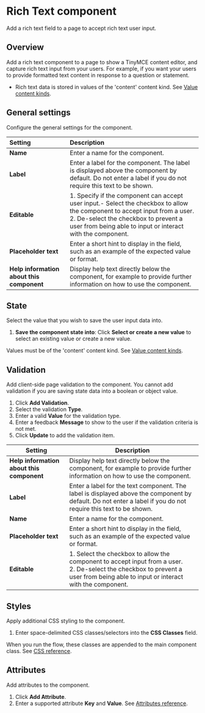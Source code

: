 # Rich Text component

<head>
  <meta name="guidename" content="Flow"/>
  <meta name="context" content="GUID-a0e0adc5-adc8-495e-b101-f31f1ef9ada2"/>
</head>


Add a rich text field to a page to accept rich text user input.

## Overview

Add a rich text component to a page to show a TinyMCE content editor, and capture rich text input from your users. For example, if you want your users to provide formatted text content in response to a question or statement.

-   Rich text data is stored in values of the 'content' content kind. See [Value content kinds](/docs/Atomsphere/Flow/topics/c-flo-Values_Content_Types_782220dc-722d-4d55-8576-e0274117e190.md).


## General settings

Configure the general settings for the component.

|Setting|Description|
|:------|:----------|
|**Name**|Enter a name for the component.|
|**Label**|Enter a label for the component. The label is displayed above the component by default. Do not enter a label if you do not require this text to be shown.|
|**Editable**|1. Specify if the component can accept user input.-   Select the checkbox to allow the component to accept input from a user. <br />2. De-select the checkbox to prevent a user from being able to input or interact with the component.|
|**Placeholder text**|Enter a short hint to display in the field, such as an example of the expected value or format.|
|**Help information about this component**|Display help text directly below the component, for example to provide further information on how to use the component.|

## State

Select the value that you wish to save the user input data into.

1.  **Save the component state into**: Click **Select or create a new value** to select an existing value or create a new value.

Values must be of the 'content' content kind. See [Value content kinds](/docs/Atomsphere/Flow/topics/c-flo-Values_Content_Types_782220dc-722d-4d55-8576-e0274117e190.md).

## Validation

Add client-side page validation to the component. You cannot add validation if you are saving state data into a boolean or object value.

1.  Click **Add Validation**.
2.  Select the validation **Type**.
3.  Enter a valid **Value** for the validation type.
4.  Enter a feedback **Message** to show to the user if the validation criteria is not met.
5.  Click **Update** to add the validation item.

| Setting                              | Description                                                                                     |
|--------------------------------------|-------------------------------------------------------------------------------------------------|
| **Help information about this component** | Display help text directly below the component, for example to provide further information on how to use the component. |
| **Label**                           | Enter a label for the text component. The label is displayed above the component by default. Do not enter a label if you do not require this text to be shown. |
| **Name**                            | Enter a name for the component.                                                                 |
| **Placeholder text**                | Enter a short hint to display in the field, such as an example of the expected value or format. |
| **Editable**                        | 1. Select the checkbox to allow the component to accept input from a user. <br /> 2. De-select the checkbox to prevent a user from being able to input or interact with the component. |


## Styles

Apply additional CSS styling to the component.

1.  Enter space-delimited CSS classes/selectors into the **CSS Classes** field.

When you run the flow, these classes are appended to the main component class. See [CSS reference](/docs/Atomsphere/Flow/topics/r-flo-CSS_Reference_d32122b8-0f11-47be-91c6-6986575f933e.md).

## Attributes

Add attributes to the component.

1.  Click **Add Attribute**.
2.  Enter a supported attribute **Key** and **Value**. See [Attributes reference](/docs/Atomsphere/Flow/topics/r-flo-Attributes_Reference_4f153424-8c52-4e24-b289-2d961f0b9830.md).